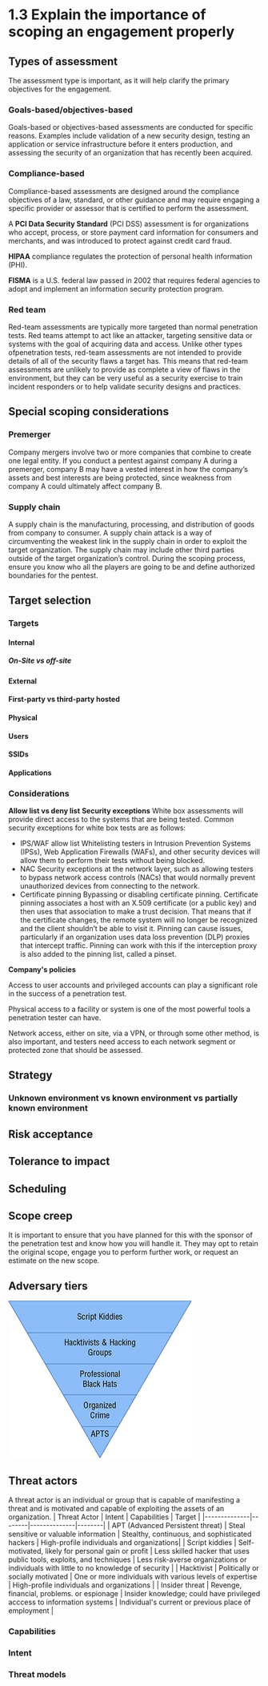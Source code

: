 # 1.3 Explain the importance of scoping an engagement properly
## Types of assessment
The assessment type is important, as it will help clarify the primary objectives for the engagement.
### Goals-based/objectives-based
Goals-based or objectives-based assessments are conducted for specific
reasons. Examples include validation of a new security design, testing an
application or service infrastructure before it enters production, and
assessing the security of an organization that has recently been acquired.
### Compliance-based
Compliance-based assessments are designed around the compliance objectives of a law, standard, or other guidance and may require engaging a specific provider or assessor that is certified to perform the assessment.

A **PCI Data Security Standard** (PCI DSS) assessment is for organizations who accept, process, or store payment card information for consumers and  merchants, and was introduced to protect against credit card fraud.

**HIPAA** compliance regulates the protection of personal health information (PHI).

**FISMA** is a U.S. federal law passed in 2002 that requires federal agencies to  adopt and implement an information security protection program.

### Red team
Red-team assessments are typically more targeted than normal penetration tests. Red teams attempt to act like an attacker, targeting sensitive data or systems with the goal of acquiring data and access. Unlike other types ofpenetration tests, red-team assessments are not intended to provide details of all of the security flaws a target has. This means that red-team assessments are unlikely to provide as complete a view of flaws in the environment, but they can be very useful as a security exercise to train incident responders or to help validate security designs and practices.
## Special scoping considerations
### Premerger
Company mergers involve two or more companies that combine to create one legal entity. If you conduct a pentest against company A during a premerger, company B may have a vested interest in how the company’s assets and best interests are being protected, since weakness from company A could ultimately affect company B.
### Supply chain
A supply chain is the manufacturing, processing, and distribution of goods from company to consumer. A supply chain attack is a way of circumventing the weakest link in the supply chain in order to exploit the target organization. The supply chain may include other third parties outside of the target organization’s control. During the scoping process, ensure you know who all the players are going to be and define authorized boundaries for the pentest.
## Target selection
### Targets
#### Internal
##### On-Site vs off-site
#### External
#### First-party vs third-party hosted
#### Physical
#### Users
#### SSIDs
#### Applications
### Considerations
**Allow list vs deny list**
**Security exceptions**
White box assessments will provide direct access to the systems that are being
tested. Common security exceptions for white box tests are as follows:
- IPS/WAF allow list
Whitelisting testers in Intrusion Prevention Systems (IPSs), Web Application Firewalls (WAFs), and other security devices will allow them to perform their tests without being blocked.
- NAC
Security exceptions at the network layer, such as allowing testers to bypass network access controls (NACs) that would normally prevent unauthorized devices from connecting to the network.
- Certificate pinning
Bypassing or disabling certificate pinning.
Certificate pinning associates a host with an X.509 certificate (or a public key) and then uses that association to make a trust decision. That means that if the certificate changes, the remote system will no longer be recognized and the client shouldn’t be able to visit it. Pinning can cause issues, particularly if an organization uses data loss prevention (DLP) proxies that intercept traffic. Pinning can work with this if the interception proxy is also added to the pinning list, called a pinset.

**Company's policies**

Access to user accounts and privileged accounts can play a significant role in the success of a penetration test.

Physical access to a facility or system is one of the most powerful tools a penetration tester can have.

Network access, either on site, via a VPN, or through some other method, is also important, and testers need access to each network segment or protected zone that should be assessed.
## Strategy
### Unknown environment vs known environment vs partially known environment

## Risk acceptance
## Tolerance to impact
## Scheduling
## Scope creep
It is important to ensure that you have planned for this with the sponsor of the penetration test and know how you will handle it. They may opt to retain the original scope, engage you to perform further work, or request an estimate on the new scope.
## Adversary tiers
![](../../../attachments/2021-12-17-09-01-19.png)
## Threat actors
A threat actor is an individual or group that is capable of manifesting a threat and is motivated and capable of exploiting the assets of an organization.
| Threat Actor | Intent | Capabilities | Target |
|--------------|--------|--------------|--------|
| APT (Advanced Persistent threat) | Steal sensitive or valuable information | Stealthy, continuous, and sophisticated hackers | High-profile individuals and organizations|
| Script kiddies | Self-motivated, likely for personal gain or profit | Less skilled hacker that uses public tools, exploits, and techniques | Less risk-averse organizations or individuals with little to no knowledge of security |
| Hacktivist | Politically or socially motivated | One or more individuals with various levels of expertise | High-profile individuals and organizations |
| Insider threat | Revenge, financial, problems. or espionage | Insider knowledge; could have privileged acccess to information systems | Individual's current or previous place of employment |

### Capabilities
### Intent

### Threat models